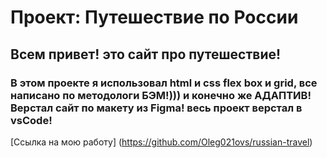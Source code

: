 # Проект: Путешествие по России
## Всем привет! это сайт про путешествие!
### В этом проекте я использовал html и css flex box и grid, все написано по методологи БЭМ!))) и конечно же АДАПТИВ! Верстал сайт по макету из Figma! весь проект верстал в vsCode!
[Ссылка на мою работу] (https://github.com/Oleg021ovs/russian-travel)
